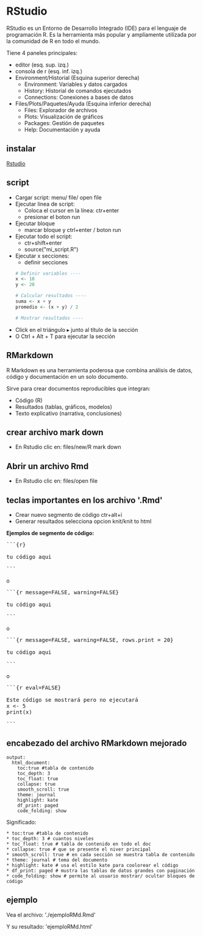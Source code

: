 # RStudio

RStudio es un Entorno de Desarrollo Integrado (IDE) para el lenguaje de programación R. Es la herramienta más popular y ampliamente utilizada por la comunidad de R en todo el mundo.

Tiene 4 paneles principales:
* editor (esq. sup. izq.)
* consola de r (esq. inf. izq.)
* Environment/Historial (Esquina superior derecha)
    * Environment: Variables y datos cargados
    * History: Historial de comandos ejecutados
    * Connections: Conexiones a bases de datos
* Files/Plots/Paquetes/Ayuda (Esquina inferior derecha)
    * Files: Explorador de archivos
    * Plots: Visualización de gráficos
    * Packages: Gestión de paquetes
    * Help: Documentación y ayuda

## instalar

[Rstudio](https://posit.co/download/rstudio-desktop/)

## script

* Cargar script: menu/ file/ open file
* Ejecutar linea de script:
    * Coloca el cursor en la línea: ctr+enter
    * presionar el boton run
* Ejecutar bloque
    * marcar bloque y ctrl+enter / boton run
* Ejecutar todo el script:
    * ctr+shift+enter
    * source("mi_script.R")
* Ejecutar x secciones:
    * definir secciones
    ```r
    # Definir variables ----
    x <- 10
    y <- 20

    # Calcular resultados ----
    suma <- x + y
    promedio <- (x + y) / 2

    # Mostrar resultados ----
    ```
* Click en el triángulo ▸ junto al título de la sección
* O Ctrl + Alt + T para ejecutar la sección

## RMarkdown

R Markdown es una herramienta poderosa que combina análisis de datos, código y documentación en un solo documento.

Sirve para crear documentos reproducibles que integran:

* Código (R)
* Resultados (tablas, gráficos, modelos)
* Texto explicativo (narrativa, conclusiones)

## crear archivo mark down

* En Rstudio clic en: files/new/R mark down

## Abrir un archivo Rmd

* En Rstudio clic en: files/open file


## teclas importantes en los archivo '.Rmd'

* Crear nuevo segmento de código ctr+alt+i
* Generar resultados selecciona opcion knit/knit to html

**Ejemplos de segmento de código:**

<pre>
```{r}

tu código aqui

```
</pre>



o

<pre>
```{r message=FALSE, warning=FALSE}

tu código aqui

```
</pre>


o

<pre>
```{r message=FALSE, warning=FALSE, rows.print = 20}

tu código aqui

```
</pre>

o

<pre>
```{r eval=FALSE}

Este código se mostrará pero no ejecutará
x <- 5
print(x)

```
</pre>

## encabezado del archivo RMarkdown mejorado

```
output: 
  html_document:
    toc:true #tabla de contenido
    toc_depth: 3 
    toc_float: true 
    collapse: true 
    smooth_scroll: true 
    theme: journal
    highlight: kate
    df_print: paged
    code_folding: show
```

Significado:

    * toc:true #tabla de contenido
    * toc_depth: 3 # cuantos niveles
    * toc_float: true # tabla de contenido en todo el doc
    * collapse: true # que se presente el niver principal
    * smooth_scroll: true # en cada sección se muestra tabla de contenido
    * theme: journal # tema del documento
    * highlight: kate # usa el estilo kate para coolorear el código
    * df_print: paged # mustra las tablas de datos grandes con paginación
    * code_folding: show # permite al usuario mostrar/ ocultar bloques de código
## ejemplo

Vea el archivo: './ejemploRMd.Rmd'

Y su resultado: 'ejemploRMd.html'